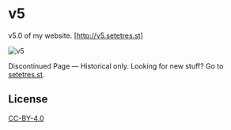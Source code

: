 v5
==

v5.0 of my website. [http://v5.setetres.st]

![v5](http://files.setetres.st/img/v5-desktop.png?v=1&raw=true)

Discontinued Page &#8212; Historical only. Looking for new stuff? Go to [setetres.st].

License
-------

[CC-BY-4.0]

[setetres.st]: http://setetres.st
[http://v5.setetres.st]: http://v5.setetres.st
[CC-BY-4.0]: http://creativecommons.org/licenses/by/4.0
